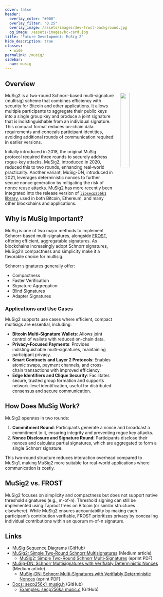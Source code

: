 ```yaml
---
cover: false
header:
  overlay_color: "#000"
  overlay_filter: "0.25"
  overlay_image: /assets/images/dev-frost-background.jpg
  og_image: /assets/images/bc-card.jpg
title: "Future Development: MuSig 2"
hide_description: true
classes:
  - wide
permalink: /musig/
sidebar:
  nav: musig
---
```


## Overview

<a href="/crypto-stack/"><img src="https://developer.blockchaincommons.com/assets/images/bc-stack-crypto-musig.png" style="margin-left: 20px; float: right" width="25%"></a>

MuSig2 is a two-round Schnorr-based multi-signature (multisig) scheme that combines efficiency with security for Bitcoin and other applications. It allows multiple participants to aggregate their public keys into a single group key and produce a joint signature that is indistinguishable from an individual signature. This compact format reduces on-chain data requirements and conceals participant identities, avoiding additional rounds of communication required in earlier versions.

Initially introduced in 2018, the original MuSig protocol required three rounds to securely address rogue-key attacks. MuSig2, introduced in 2020, reduced this to two rounds, enhancing real-world practicality. Another variant, MuSig-DN, introduced in 2021, leverages deterministic nonces to further secure nonce generation by mitigating the risk of nonce reuse attacks. MuSig2 has more recently been integrated into the release version of [`libsecp256k1` library](https://github.com/bitcoin-core/secp256k1/), used in both Bitcoin, Ethereum, and many other blockchains and applications.

## Why is MuSig Important?

MuSig is one of two major methods to implement Schnorr-based multi-signatures, alongside [FROST](/frost/), offering efficient, aggregatable signatures. As blockchains increasingly adopt Schnorr signatures, MuSig2’s compactness and simplicity make it a favorable choice for multisig.

Schnorr signatures generally offer:
* Compactness
* Faster Verification
* Signature Aggregation
* Blind Signatures
* Adapter Signatures

### Applications and Use Cases

MuSig2 supports use cases where efficient, compact multisigs are essential, including:

- **Bitcoin Multi-Signature Wallets**: Allows joint control of wallets with reduced on-chain data.
- **Privacy-Focused Payments**: Provides indistinguishable multi-signatures, maintaining participant privacy.
- **Smart Contracts and Layer 2 Protocols**: Enables atomic swaps, payment channels, and cross-chain transactions with improved efficiency.
- **Edge Identifiers and Clique Security**: Facilitates secure, trusted group formation and supports network-level identification, useful for distributed consensus and secure communication.

## How Does MuSig Work?

MuSig2 operates in two rounds:

1. **Commitment Round**: Participants generate a nonce and broadcast a commitment to it, ensuring integrity and preventing rogue key attacks.
2. **Nonce Disclosure and Signature Round**:  Participants disclose their nonces and calculate partial signatures, which are aggregated to form a single Schnorr signature.

This two-round structure reduces interaction overhead compared to MuSig1, making MuSig2 more suitable for real-world applications where communication is costly.

## MuSig2 vs. FROST

MuSig2 focuses on simplicity and compactness but does not support native threshold signatures (e.g., m-of-n). Threshold signing can still be implemented using Taproot trees on Bitcoin (or similar structures elsewhere). While MuSig2 ensures accountability by making each participant’s contribution verifiable, FROST prioritizes privacy by concealing individual contributions within an quorum m-of-n signature.

## Links

* [MuSig Sequence Diagrams](https://github.com/BlockchainCommons/developer-web-site/blob/master/_pages/musig-sequence-diagram.md) (GitHub)
* [MuSig2: Simple Two-Round Schnorr Multisignatures](https://medium.com/blockstream/musig2-simple-two-round-schnorr-multisignatures-bf9582e99295) (Medium article)
  * [MuSig2: Simple Two-Round Schnorr Multi-Signatures](https://eprint.iacr.org/2020/1261.pdf) (eprint PDF)
* [MuSig-DN: Schnorr Multisignatures with Verifiably Deterministic Nonces](https://medium.com/blockstream/musig-dn-schnorr-multisignatures-with-verifiably-deterministic-nonces-27424b5df9d6) (Medium article)
  * [MuSig-DN: Schnorr Multi-Signatures with Verifiably Deterministic Nonces](https://eprint.iacr.org/2020/1057) (eprint PDF)
* [Docs: secp256k1_musig.h](https://github.com/bitcoin-core/secp256k1/blob/master/include/secp256k1_musig.h) (GitHub)
  * [Examples: secp256ka music.c](https://github.com/bitcoin-core/secp256k1/blob/master/examples/musig.c) (GitHub)
